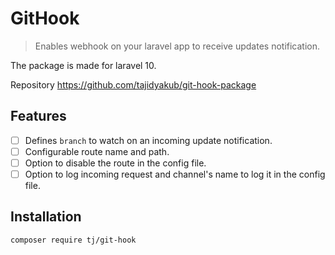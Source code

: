 # GitHook
> Enables webhook on your laravel app to receive updates notification.

The package is made for laravel 10.

Repository https://github.com/tajidyakub/git-hook-package

## Features

- [ ] Defines `branch` to watch on an incoming update notification.
- [ ] Configurable route name and path.
- [ ] Option to disable the route in the config file.
- [ ] Option to log incoming request and channel's name to log it in the config file.

## Installation

```
composer require tj/git-hook
```
